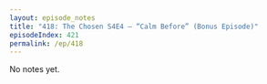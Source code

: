 ```yaml
---
layout: episode_notes
title: "418: The Chosen S4E4 — “Calm Before” (Bonus Episode)"
episodeIndex: 421
permalink: /ep/418
---
```

No notes yet.
